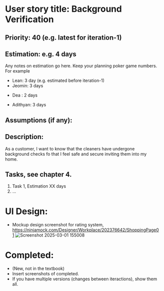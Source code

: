 # User story title: Background Verification

## Priority: 40 (e.g. latest for iteration-1)

## Estimation: e.g. 4 days
Any notes on estimation go here. Keep your planning poker game numbers. For example
* Lean: 3 day (e.g. estimated before iteration-1)
* Jeomin: 3 days
- Dea : 2 days
* Adithyan: 3 days

## Assumptions (if any):

## Description: 
As a customer, I want to know that the cleaners have undergone background checks fo that I feel safe and secure inviting them into my home.

## Tasks, see chapter 4.

1. Task 1, Estimation XX days
2. ...


# UI Design:
* Mockup design screenshot for rating system, https://ninjamock.com/Designer/Workplace/202376642/ShoppingPage01
![Screenshot 2025-03-01 155008](https://github.com/user-attachments/assets/32ad9f2d-b75b-4072-ad48-b00713d4b196)

# Completed:
* (New, not in the textbook) 
* Insert screenshots of completed. 
* If you have multiple versions (changes between iteractions), show them all.

